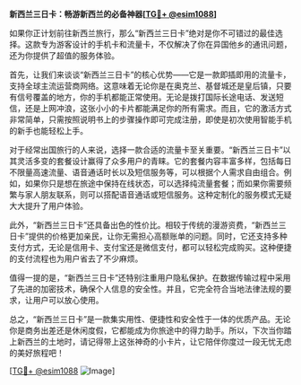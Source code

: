 **新西兰三日卡：畅游新西兰的必备神器[[TG💪+ @esim1088](https://t.me/s/esim1088)]**

如果你正计划前往新西兰旅行，那么“新西兰三日卡”绝对是你不可错过的最佳选择。这款专为游客设计的手机卡和流量卡，不仅解决了你在异国他乡的通讯问题，还为你提供了超值的服务体验。

首先，让我们来谈谈“新西兰三日卡”的核心优势——它是一款即插即用的流量卡，支持全球主流运营商网络。这意味着无论你是在奥克兰、基督城还是皇后镇，只要有信号覆盖的地方，你的手机都能正常使用。无论是拨打国际长途电话、发送短信，还是上网冲浪，这张小小的卡片都能满足你的所有需求。而且，它的激活方式非常简单，只需按照说明书上的步骤操作即可完成注册，即使是初次使用智能手机的新手也能轻松上手。

对于经常出国旅行的人来说，选择一款合适的流量卡至关重要。“新西兰三日卡”以其灵活多变的套餐设计赢得了众多用户的青睐。它的套餐内容丰富多样，包括每日不限量高速流量、语音通话时长以及短信服务等，可以根据个人需求自由组合。例如，如果你只是想在旅途中保持在线状态，可以选择纯流量套餐；而如果你需要频繁与家人朋友联系，则可以搭配语音通话或短信服务。这种定制化的服务模式无疑大大提升了用户体验。

此外，“新西兰三日卡”还具备出色的性价比。相较于传统的漫游资费，“新西兰三日卡”提供的价格更加亲民，让你无需担心高额账单的问题。同时，它还支持多种支付方式，无论是信用卡、支付宝还是微信支付，都可以轻松完成购买。这种便捷的支付流程也为用户省去了不少麻烦。

值得一提的是，“新西兰三日卡”还特别注重用户隐私保护。在数据传输过程中采用了先进的加密技术，确保个人信息的安全性。并且，它完全符合当地法律法规的要求，让用户可以放心使用。

总之，“新西兰三日卡”是一款集实用性、便捷性和安全性于一体的优质产品。无论你是商务出差还是休闲度假，它都能成为你旅途中的得力助手。所以，下次当你踏上新西兰的土地时，请记得带上这张神奇的小卡片，让它陪伴你度过一段无忧无虑的美好旅程吧！

[[TG💪+ @esim1088](https://t.me/s/esim1088) ![Image](https://i.postimg.cc/4NQfJmqS/Snipaste-2025-05-13-00-14-12.png)]